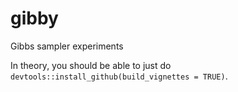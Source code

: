 # gibby

Gibbs sampler experiments

In theory, you should be able to just do `devtools::install_github(build_vignettes = TRUE)`.


